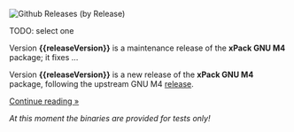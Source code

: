 ![Github Releases (by Release)](https://img.shields.io/github/downloads/xpack-dev-tools/m4-xpack/v{{releaseVersion}}/total.svg)

TODO: select one

Version **{{releaseVersion}}** is a maintenance release of the **xPack GNU M4** package; it fixes ...

Version **{{releaseVersion}}** is a new release of the **xPack GNU M4** package, following the upstream GNU M4 [release](https://ftp.gnu.org/gnu/m4/).

[Continue reading »](will-be-updated-shortly)

_At this moment the binaries are provided for tests only!_
